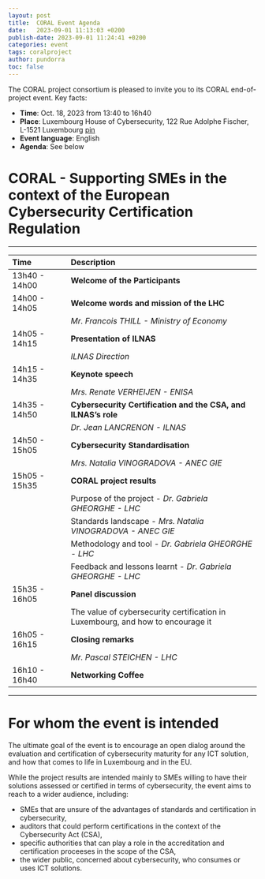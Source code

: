 ```yaml
---
layout: post
title:  CORAL Event Agenda
date:   2023-09-01 11:13:03 +0200
publish-date: 2023-09-01 11:24:41 +0200
categories: event
tags: coralproject
author: pundorra
toc: false
---
```


The CORAL project consortium is pleased to invite you to its CORAL end-of-project event. Key facts:
* **Time**: Oct. 18, 2023 from 13:40 to 16h40
* **Place**: 	Luxembourg House of Cybersecurity, 122 Rue Adolphe Fischer, L-1521 Luxembourg [pin](https://goo.gl/maps/wR6N8PhQnAyfbza5A)
* **Event language**: English
* **Agenda**: See below



# CORAL - Supporting SMEs in the context of the European Cybersecurity Certification Regulation 
   
---
|Time| | Description|
| :--- | :- | :---|
| 13h40 - 14h00 |  | **Welcome of the Participants** |
| 14h00 - 14h05 |  | **Welcome words and mission of the LHC** |
|               |  | _Mr. Francois THILL - Ministry of Economy_ |
| 14h05 - 14h15 |  | **Presentation of ILNAS** |
|               |  | _ILNAS Direction_ |
| 14h15 - 14h35 |  |**Keynote speech** |
|               |  | _Mrs. Renate VERHEIJEN - ENISA_ |
| 14h35 - 14h50 |  | **Cybersecurity Certification and the CSA, and ILNAS’s role** |
|               |  | _Dr. Jean LANCRENON - ILNAS_ | 
| 14h50 - 15h05	|  | **Cybersecurity Standardisation** |
|               |  | _Mrs. Natalia VINOGRADOVA - ANEC GIE_ | 
| 15h05 - 15h35	|  |**CORAL project results** |
|               |  | Purpose of the project - _Dr. Gabriela GHEORGHE - LHC_ |
|               |  | Standards landscape - _Mrs. Natalia VINOGRADOVA - ANEC GIE_ |
|               |  | Methodology and tool - _Dr. Gabriela GHEORGHE - LHC_ |
|               |  | Feedback and lessons learnt - _Dr. Gabriela GHEORGHE - LHC_ |
| 15h35 - 16h05	|  | **Panel discussion**|
|               |  | The value of cybersecurity certification in Luxembourg, and how to encourage it |
| 16h05 - 16h15 |  | **Closing remarks** |
|               |  |  _Mr. Pascal STEICHEN - LHC_ | 
| 16h10 - 16h40 |  | **Networking Coffee** |
---


# For whom the event is intended
   
The ultimate goal of the event is to encourage an open dialog around the evaluation and certification of cybersecurity maturity for any ICT solution, and how that comes to life in Luxembourg and in the EU.

While the project results are intended mainly to SMEs willing to have their solutions assessed or certified in terms of cybersecurity, the event aims to reach to a wider audience, including: 

* SMEs that are unsure of the advantages of standards and certification in cybersecurity,
* auditors that could perform certifications in the context of the Cybersecurity Act (CSA),
* specific authorities that can play a role in the accreditation and certification proceeses in the scope of the CSA, 
* the wider public, concerned about cybersecurity, who consumes or uses ICT solutions.



